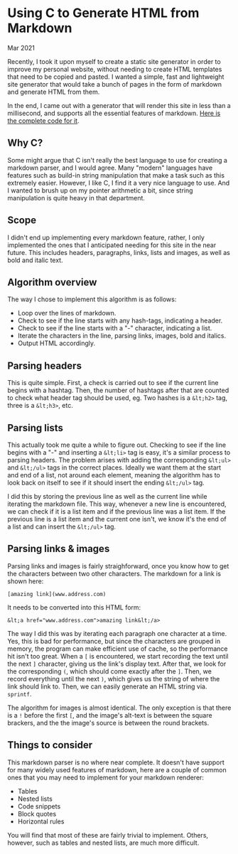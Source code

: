 # Using C to Generate HTML from Markdown
Mar 2021

Recently, I took it upon myself to create a static site generator in order to improve my personal website, without needing to create HTML templates that need to be copied and pasted. I wanted a simple, fast and lightweight site generator that would take a bunch of pages in the form of markdown and generate HTML from them.

In the end, I came out with a generator that will render this site in less than a millisecond, and supports all the essential features of markdown. [Here is the complete code for it](https://raw.githubusercontent.com/georgelam6/georgelam6.github.io/master/generator.c).

## Why C?
Some might argue that C isn't really the best language to use for creating a markdown parser, and I would agree. Many "modern" languages have features such as build-in string manipulation that make a task such as this extremely easier. However, I like C, I find it a very nice language to use. And I wanted to brush up on my pointer arithmetic a bit, since string manipulation is quite heavy in that department.

## Scope
I didn't end up implementing every markdown feature, rather, I only implemented the ones that I anticipated needing for this site in the near future. This includes headers, paragraphs, links, lists and images, as well as bold and italic text.

## Algorithm overview
The way I chose to implement this algorithm is as follows:
 - Loop over the lines of markdown.
 - Check to see if the line starts with any hash-tags, indicating a header.
 - Check to see if the line starts with a "-" character, indicating a list.
 - Iterate the characters in the line, parsing links, images, bold and italics.
 - Output HTML accordingly.

## Parsing headers
This is quite simple. First, a check is carried out to see if the current line begins with a hashtag. Then, the number of hashtags after that are counted to check what header tag should be used, eg. Two hashes is a `&lt;h2>` tag, three is a `&lt;h3>`, etc.

## Parsing lists
This actually took me quite a while to figure out. Checking to see if the line begins with a "-" and inserting a `&lt;li>` tag is easy, it's a similar process to parsing headers. The problem arises with adding the corresponding `&lt;ul>` and `&lt;/ul>` tags in the correct places. Ideally we want them at the start and end of a list, not around each element, meaning the algorithm has to look back on itself to see if it should insert the ending `&lt;/ul>` tag.

I did this by storing the previous line as well as the current line while iterating the markdown file. This way, whenever a new line is encountered, we can check if it is a list item and if the previous line was a list item. If the previous line is a list item and the current one isn't, we know it's the end of a list and can insert the `&lt;/ul>` tag.

## Parsing links & images
Parsing links and images is fairly straighforward, once you know how to get the characters between two other characters. The markdown for a link is shown here:

`[amazing link](www.address.com)`

It needs to be converted into this HTML form:

`&lt;a href="www.address.com">amazing link&lt;/a>`

The way I did this was by iterating each paragraph one character at a time. Yes, this is bad for performance, but since the characters are grouped in memory, the program can make efficient use of cache, so the performance hit isn't too great. When a `[` is encountered, we start recording the text until the next `]` character, giving us the link's display text. After that, we look for the corresponding `(`, which should come exactly after the `]`. Then, we record everything until the next `)`, which gives us the string of where the link should link to. Then, we can easily generate an HTML string via. `sprintf`.

The algorithm for images is almost identical. The only exception is that there is a `!` before the first `[`, and the image's alt-text is between the square brackers, and the the image's source is between the round brackets.

## Things to consider
This markdown parser is no where near complete. It doesn't have support for many widely used features of markdown, here are a couple of common ones that you may need to implement for your markdown renderer:
 - Tables
 - Nested lists
 - Code snippets
 - Block quotes
 - Horizontal rules

You will find that most of these are fairly trivial to implement. Others, however, such as tables and nested lists, are much more difficult.
